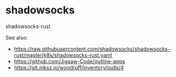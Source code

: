 # shadowsocks

shadowsocks-rust

See also:

* <https://raw.githubusercontent.com/shadowsocks/shadowsocks-rust/master/k8s/shadowsocks-rust.yaml>
* <https://github.com/Jigsaw-Code/outline-apps>
* <https://git.mksz.io/woodruff/inventory/pulls/4>
